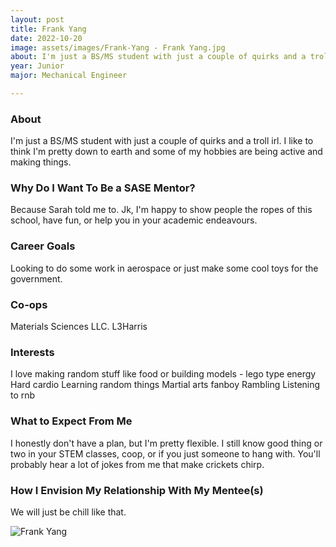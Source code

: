 ```yaml
---
layout: post
title: Frank Yang 
date: 2022-10-20
image: assets/images/Frank-Yang - Frank Yang.jpg
about: I'm just a BS/MS student with just a couple of quirks and a troll irl. I like to think I'm pretty down to earth and some of my hobbies are being active and making things. 
year: Junior
major: Mechanical Engineer

---
```


### About

I'm just a BS/MS student with just a couple of quirks and a troll irl. I like to think I'm pretty down to earth and some of my hobbies are being active and making things. 

### Why Do I Want To Be a SASE Mentor?

Because Sarah told me to.
Jk, I'm happy to show people the ropes of this school, have fun, or help you in your academic endeavours. 

### Career Goals

Looking to do some work in aerospace or just make some cool toys for the government. 

### Co-ops

Materials Sciences LLC.
L3Harris

### Interests

I love making random stuff like food or building models - lego type energy
Hard cardio
Learning random things
Martial arts fanboy
Rambling
Listening to rnb

### What to Expect From Me

I honestly don't have a plan, but I'm pretty flexible. I still know good thing or two in your STEM classes, coop, or if you just someone to hang with. You'll probably hear a lot of jokes from me that make crickets chirp.

### How I Envision My Relationship With My Mentee(s) 

We will just be chill like that.

<div class="text-center my-5">
    <img src="https://sase-drexel.github.io/mentorship-2021/assets/images/Frank-Yang.jpg" alt="Frank Yang" class="rounded post-img" />
</div>
